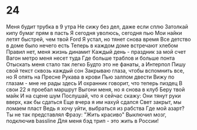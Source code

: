 # 24
Меня будит трубка в 9 утра
Не сижу без дел, даже если сплю
Затолкай кипу бумаг прям в пасть
Я сегодня уволюсь, сегодня пью
Мои найки летят быстрей, чем твой Ford
Я устал, но тянет снова время
Все детство в доме было нечего есть
Теперь в каждом доме встречают хлебом
Правил нет, меня жизнь динамит
Каждый день - праздник за мой счет
Вагон метро меня несет туда
Где больше траблов и больше понта
Отыскать меня стало так легко
Будто это не фанаты, а Интерпол
Пишу свой текст сквозь каждый сон
Закрываю глаза, чтобы вспомнить все, но
Я опять на Пресне
Рукава в крови
Пью залпом двести
Вижу по глазам - мне не рады здесь
И охранник говорит, что теперь пиздец
В свои 22 я проебал маршрут
Выгони меня, но я снова в клуб
Беру твой майк
И на сцене шум
Послушай, что я сейчас скажу:
Они тянут руки вверх, как бы сдаться
Еще вчера я им нахуй сдался
Свет закрыт, мы ломаем пласт
Ведь я хочу уйти, выбраться из рабства
Где мой азарт? Ты не так представлял
Фразу: "Жить красиво"
Выключил мозг, подключив bassline
Для меня бэд трип - это жить в России!
